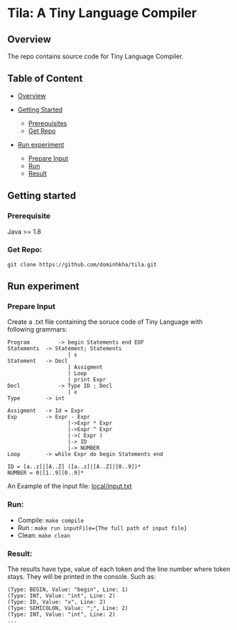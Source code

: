 # Tila: A Tiny Language Compiler
## Overview
The repo contains source code for Tiny Language Compiler.

## Table of Content

* [Overview](#overview)
* [Getting Started](#getting-started)
    * [Prerequisites](#prerequisites)
    * [Get Repo](#get-repo)

* [Run experiment](#Run-experiment)
    * [Prepare Input](#prepare-input)
    * [Run](#run)
    * [Result](#View-Result)

## Getting started
### Prerequisite
Java >= 1.8
### Get Repo:
``git clone https://github.com/dominhkha/tila.git``
## Run experiment
### Prepare Input
Create a .txt file containing the soruce code of Tiny Language with following grammars:
``` 
Program	        -> begin Statements end EOF
Statements	-> Statement; Statements
                   | ϵ
Statement	-> Decl
                   | Assigment
                   | Loop
                   | print Expr
Decl 	        -> Type ID ; Decl
                   | ϵ
Type		-> int

Assigment	-> Id = Expr
Exp 		-> Expr - Expr
                   |->Expr * Expr
                   |->Expr ^ Expr
                   |->( Expr )
                   |-> ID
                   |-> NUMBER
Loop		-> while Expr do begin Statements end

ID = [a..z]|[A..Z] ([a..z]|[A..Z]|[0..9])*
NUMBER = 0|[1..9][0..9]*
```
An Example of the input file: [local/input.txt](local/input.txt)

### Run:
* Compile:  ``make compile``
* Run : ``make run inputFile={The full path of input file}``
* Clean: ``make clean``

### Result:
The results have type, value of each token and the line number where token stays. They will be printed in the console. Such as:
```
(Type: BEGIN, Value: "begin", Line: 1)
(Type: INT, Value: "int", Line: 2)
(Type: ID, Value: "x", Line: 2)
(Type: SEMICOLON, Value: ";", Line: 2)
(Type: INT, Value: "int", Line: 2)
...
```

